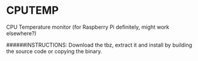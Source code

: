 CPUTEMP
=======

CPU Temperature monitor (for Raspberry Pi definitely, might work elsewhere?)

######INSTRUCTIONS:
Download the tbz, extract it and install by building the source code or copying the binary.
